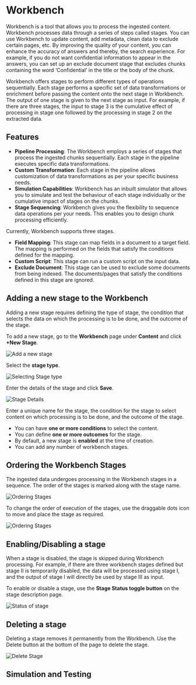 # Workbench

Workbench is a tool that allows you to process the ingested content. Workbench processes data through a series of steps called stages. You can use Workbench to update content, add metadata, clean data to exclude certain pages, etc. By improving the quality of your content, you can enhance the accuracy of answers and thereby, the search experience. For example, if you do not want confidential information to appear in the answers, you can set up an exclude document stage that excludes chunks containing the word ‘Confidential’ in the title or the body of the chunk.

Workbench offers stages to perform different types of operations sequentially. Each stage performs a specific set of data transformations or enrichment before passing the content onto the next stage in Workbench. The output of one stage is given to the next stage as input. For example, if there are three stages, the input to stage 3 is the cumulative effect of processing in stage one followed by the processing in stage 2 on the extracted data.

## Features

* **Pipeline Processing**: The Workbench employs a series of stages that process the ingested chunks sequentially. Each stage in the pipeline executes specific data transformations.
* **Custom Transformation**: Each stage in the pipeline allows customization of data transformations as per your specific business needs. 
* **Simulation Capabilities**: Workbench has an inbuilt simulator that allows you to simulate and test the behaviour of each stage individually or the cumulative impact of stages on the chunks.
* **Stage Sequencing**: Workbench gives you the flexibility to sequence data operations per your needs. This enables you to design chunk processing efficiently.

Currently, Workbench supports three stages.

* **Field Mapping**: This stage can map fields in a document to a target field. The mapping is performed on the fields that satisfy the conditions defined for the mapping.
* **Custom Script**: This stage can run a custom script on the input data.
* **Exclude Document**: This stage can be used to exclude some documents from being indexed. The documents/pages that satisfy the conditions defined in this stage are ignored.

## Adding a new stage to the Workbench

Adding a new stage requires defining the type of stage, the condition that selects the data on which the processing is to be done, and the outcome of the stage.

 To add a new stage, go to the **Workbench** page under **Content** and click **+New Stage**.

![Add a new stage](../images/workbench-home.png "add a new stage")

Select the **stage type**.

![Selecting Stage type](../images/select-stage.png "selecting stage type")

Enter the details of the stage and click **Save**.

![Stage Details](../images/stage-details.png "Stage Details")

Enter a unique name for the stage, the condition for the stage to select content on which processing is to be done, and the outcome of the stage.

* You can have **one or more conditions** to select the content. 
* You can define **one or more outcomes** for the stage. 
* By default, a new stage is **enabled** at the time of creation.  
* You can add any number of workbench stages.

## Ordering the Workbench Stages

The ingested data undergoes processing in the Workbench stages in a sequence. The order of the stages is marked along with the stage name.

![Ordering Stages](../images/stage-order.png "Ordering Stages")

To change the order of execution of the stages, use the draggable dots icon to move and place the stage as required. 

![Ordering Stages](../images/change-stage-order.png "Ordering Stages")

## Enabling/Disabling a stage

When a stage is disabled, the stage is skipped during Workbench processing. For example, if there are three workbench stages defined but stage II is temporarily disabled, the data will be processed using stage I, and the output of stage I will directly be used by stage III as input. 

To enable or disable a stage, use the **Stage Status toggle button** on the stage description page. 

![Status of stage](../images/stage-status.png "Status of a stage")

## Deleting a stage

Deleting a stage removes it permanently from the Workbench. Use the Delete button at the bottom of the page to delete the stage. 

![Delete Stage](../images/delete-stage.png "Delete Stage")

## Simulation and Testing
<TBD>